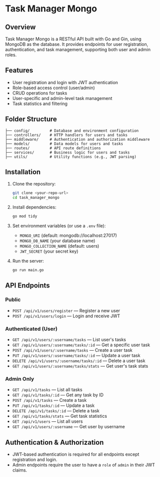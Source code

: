 # Task Manager Mongo

## Overview

Task Manager Mongo is a RESTful API built with Go and Gin, using MongoDB as the database. It provides endpoints for user registration, authentication, and task management, supporting both user and admin roles.

## Features

- User registration and login with JWT authentication
- Role-based access control (user/admin)
- CRUD operations for tasks
- User-specific and admin-level task management
- Task statistics and filtering

## Folder Structure

```
├── config/         # Database and environment configuration
├── controllers/    # HTTP handlers for users and tasks
├── middleware/     # Authentication and authorization middleware
├── models/         # Data models for users and tasks
├── routes/         # API route definitions
├── services/       # Business logic for users and tasks
├── utils/          # Utility functions (e.g., JWT parsing)
```

## Installation

1. Clone the repository:
   ```bash
   git clone <your-repo-url>
   cd task_manager_mongo
   ```
2. Install dependencies:
   ```bash
   go mod tidy
   ```
3. Set environment variables (or use a `.env` file):

   - `MONGO_URI` (default: mongodb://localhost:27017)
   - `MONGO_DB_NAME` (your database name)
   - `MONGO_COLLECTION_NAME` (default: users)
   - `JWT_SECRET` (your secret key)

4. Run the server:
   ```bash
   go run main.go
   ```

## API Endpoints

### Public

- `POST /api/v1/users/register` — Register a new user
- `POST /api/v1/users/login` — Login and receive JWT

### Authenticated (User)

- `GET /api/v1/users/:username/tasks` — List user's tasks
- `GET /api/v1/users/:username/tasks/:id` — Get a specific user task
- `POST /api/v1/users/:username/tasks` — Create a user task
- `PUT /api/v1/users/:username/tasks/:id` — Update a user task
- `DELETE /api/v1/users/:username/tasks/:id` — Delete a user task
- `GET /api/v1/users/:username/tasks/stats` — Get user's task stats

### Admin Only

- `GET /api/v1/tasks` — List all tasks
- `GET /api/v1/tasks/:id` — Get any task by ID
- `POST /api/v1/tasks` — Create a task
- `PUT /api/v1/tasks/:id` — Update a task
- `DELETE /api/v1/tasks/:id` — Delete a task
- `GET /api/v1/tasks/stats` — Get task statistics
- `GET /api/v1/users` — List all users
- `GET /api/v1/users/:username` — Get user by username

## Authentication & Authorization

- JWT-based authentication is required for all endpoints except registration and login.
- Admin endpoints require the user to have a `role` of `admin` in their JWT claims.
